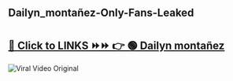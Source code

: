 
 ## Dailyn_montañez-Only-Fans-Leaked

# <h2><a href="https://clipsfans.com/Dailyn_montañez&ref=git">🔗 Click to LINKS ⏩⏩ 👉 🟢 Dailyn montañez </a></h2>

<a href="https://clipsfans.com/Dailyn_montañez&ref=git" rel="nofollow" data-target="animated-image.originalLink"><img src="https://i.ibb.co.com/xMMVF88/686577567.gif" alt="Viral Video Original" style="max-width: 100%; display: inline-block;" data-target="animated-image.originalImage"></a>
